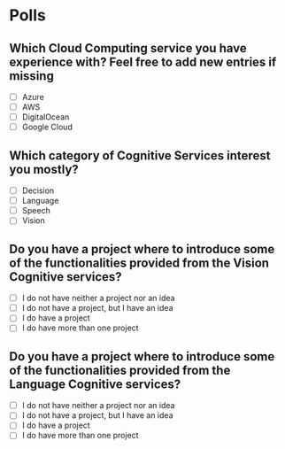# Polls


## Which Cloud Computing service you have experience with? Feel free to add new entries if missing

- [ ] Azure
- [ ] AWS
- [ ] DigitalOcean
- [ ] Google Cloud

## Which category of Cognitive Services interest you mostly?

- [ ] Decision
- [ ] Language
- [ ] Speech
- [ ] Vision

## Do you have a project where to introduce some of the functionalities provided from the Vision Cognitive services?

- [ ] I do not have neither a project nor an idea
- [ ] I do not have a project, but I have an idea
- [ ] I do have a project
- [ ] I do have more than one project

## Do you have a project where to introduce some of the functionalities provided from the Language Cognitive services?

- [ ] I do not have neither a project nor an idea
- [ ] I do not have a project, but I have an idea
- [ ] I do have a project
- [ ] I do have more than one project
